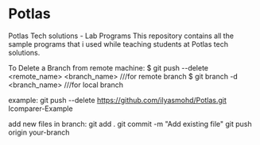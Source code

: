# Potlas
Potlas Tech solutions - Lab Programs
This repository contains all the sample programs that i used while teaching students at Potlas tech solutions.

To Delete a Branch from remote machine: 
$ git push --delete <remote_name> <branch_name>   ///for remote branch
$ git branch -d <branch_name>                     ///for local branch

example:
git push --delete https://github.com/ilyasmohd/Potlas.git Icomparer-Example

add new files in branch:
git add .
git commit -m "Add existing file"
git push origin your-branch
